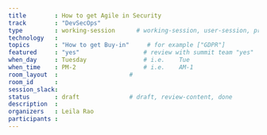 ```yaml
---
title        : How to get Agile in Security
track        : "DevSecOps"
type         : working-session      # working-session, user-session, product-session
technology   :
topics       : "How to get Buy-in"     # for example ["GDPR"]
featured     : "yes"                  # review with summit team "yes"
when_day     : Tuesday                # i.e.    Tue
when_time    : PM-2                   # i.e.    AM-1
room_layout  :                    #
room_id      :
session_slack: 
status       : draft              # draft, review-content, done
description  :
organizers   : Leila Rao
participants :
---
```



<!--(add intro)

## What is expected of the business stakeholders

(...)

## What

(...)

## Outcomes

(...)

## References

(...)


## Previous-->
